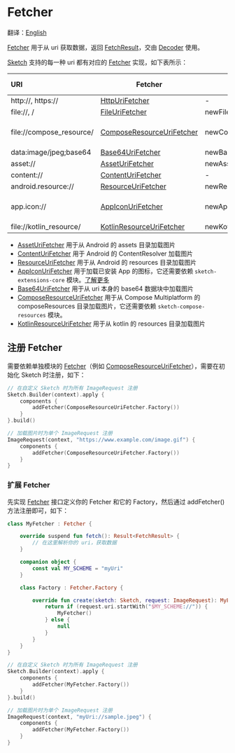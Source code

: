 # Fetcher

翻译：[English](fetcher.md)

[Fetcher] 用于从 uri 获取数据，返回 [FetchResult]，交由 [Decoder] 使用。

[Sketch] 支持的每一种 uri 都有对应的 [Fetcher] 实现，如下表所示：

| URI                      | Fetcher                     | Create                  | Dependent modules        | Android | iOS | Desktop | Web |
|:-------------------------|-----------------------------|-------------------------|--------------------------|---------|:----|:--------|:----|
| http://, https://        | [HttpUriFetcher]            | -                       | -                        | ✅       | ✅   | ✅       | ✅   |
| file://, /               | [FileUriFetcher]            | newFileUri()            | -                        | ✅       | ✅   | ✅       | ✅   |
| file://compose_resource/ | [ComposeResourceUriFetcher] | newComposeResourceUri() | sketch-compose-resources | ✅       | ✅   | ✅       | ✅   |
| data:image/jpeg;base64   | [Base64UriFetcher]          | newBase64Uri()          | -                        | ✅       | ✅   | ✅       | ✅   |
| asset://                 | [AssetUriFetcher]           | newAssetUri()           | -                        | ✅       | ❌   | ❌       | ❌   |
| content://               | [ContentUriFetcher]         | -                       | -                        | ✅       | ❌   | ❌       | ❌   |
| android.resource://      | [ResourceUriFetcher]        | newResourceUri()        | -                        | ✅       | ❌   | ❌       | ❌   |
| app.icon://              | [AppIconUriFetcher]         | newAppIconUri()         | sketch-extensions-core   | ✅       | ❌   | ❌       | ❌   |
| file://kotlin_resource/  | [KotlinResourceUriFetcher]  | newKotlinResourceUri()  | -                        | ❌       | ✅   | ✅       | ❌   |

* [AssetUriFetcher] 用于从 Android 的 assets 目录加载图片
* [ContentUriFetcher] 用于 Android 的 ContentResolver 加载图片
* [ResourceUriFetcher] 用于从 Android 的 resources 目录加载图片
* [AppIconUriFetcher] 用于加载已安装 App 的图标，它还需要依赖 `sketch-extensions-core`
  模块。[了解更多](apk_app_icon_zh.md#加载已安装-App-的图标)
* [Base64UriFetcher] 用于从 uri 本身的 base64 数据块中加载图片
* [ComposeResourceUriFetcher] 用于从 Compose Multiplatform 的 composeResources
  目录加载图片，它还需要依赖 `sketch-compose-resources` 模块。
* [KotlinResourceUriFetcher] 用于从 kotlin 的 resources 目录加载图片

## 注册 Fetcher

需要依赖单独模块的 [Fetcher]（例如 [ComposeResourceUriFetcher]），需要在初始化 Sketch 时注册，如下：

```kotlin
// 在自定义 Sketch 时为所有 ImageRequest 注册
Sketch.Builder(context).apply {
    components {
        addFetcher(ComposeResourceUriFetcher.Factory())
    }
}.build()

// 加载图片时为单个 ImageRequest 注册
ImageRequest(context, "https://www.example.com/image.gif") {
    components {
        addFetcher(ComposeResourceUriFetcher.Factory())
    }
}
```

### 扩展 Fetcher

先实现 [Fetcher] 接口定义你的 Fetcher 和它的 Factory，然后通过 addFetcher() 方法注册即可，如下：

```kotlin
class MyFetcher : Fetcher {

    override suspend fun fetch(): Result<FetchResult> {
        // 在这里解析你的 uri，获取数据
    }

    companion object {
        const val MY_SCHEME = "myUri"
    }

    class Factory : Fetcher.Factory {

        override fun create(sketch: Sketch, request: ImageRequest): MyFetcher? {
            return if (request.uri.startWith("$MY_SCHEME://")) {
                MyFetcher()
            } else {
                null
            }
        }
    }
}

// 在自定义 Sketch 时为所有 ImageRequest 注册
Sketch.Builder(context).apply {
    components {
        addFetcher(MyFetcher.Factory())
    }
}.build()

// 加载图片时为单个 ImageRequest 注册
ImageRequest(context, "myUri://sample.jpeg") {
    components {
        addFetcher(MyFetcher.Factory())
    }
}
```

[comment]: <> (classs)

[Sketch]: ../../sketch-core/src/commonMain/kotlin/com/github/panpf/sketch/Sketch.common.kt

[ImageRequest]: ../../sketch-core/src/commonMain/kotlin/com/github/panpf/sketch/request/ImageRequest.common.kt

[Decoder]: ../../sketch-core/src/commonMain/kotlin/com/github/panpf/sketch/decode/Decoder.kt

[Fetcher]: ../../sketch-core/src/commonMain/kotlin/com/github/panpf/sketch/fetch/Fetcher.kt

[FetchResult]: ../../sketch-core/src/commonMain/kotlin/com/github/panpf/sketch/fetch/FetchResult.kt

[AssetUriFetcher]: ../../sketch-core/src/androidMain/kotlin/com/github/panpf/sketch/fetch/AssetUriFetcher.kt

[Base64UriFetcher]: ../../sketch-core/src/commonMain/kotlin/com/github/panpf/sketch/fetch/Base64UriFetcher.kt

[ContentUriFetcher]: ../../sketch-core/src/androidMain/kotlin/com/github/panpf/sketch/fetch/ContentUriFetcher.kt

[FileUriFetcher]: ../../sketch-core/src/commonMain/kotlin/com/github/panpf/sketch/fetch/FileUriFetcher.kt

[HttpUriFetcher]: ../../sketch-core/src/commonMain/kotlin/com/github/panpf/sketch/fetch/HttpUriFetcher.kt

[ResourceUriFetcher]: ../../sketch-core/src/androidMain/kotlin/com/github/panpf/sketch/fetch/ResourceUriFetcher.kt

[AppIconUriFetcher]: ../../sketch-extensions-core/src/androidMain/kotlin/com/github/panpf/sketch/fetch/AppIconUriFetcher.kt

[KotlinResourceUriFetcher]: ../../sketch-core/src/desktopMain/kotlin/com/github/panpf/sketch/fetch/KotlinResourceUriFetcher.kt

[ComposeResourceUriFetcher]: ../../sketch-compose-resources/src/commonMain/kotlin/com/github/panpf/sketch/fetch/ComposeResourceUriFetcher.kt